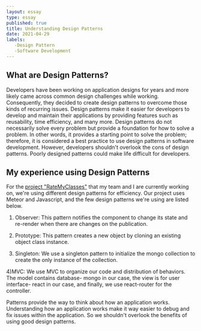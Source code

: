 ```yaml
---
layout: essay
type: essay
published: true
title: Understanding Design Patterns
date: 2021-04-29
labels:
   -Design Pattern
   -Software Development
---
```


## What are Design Patterns?  
Developers have been working on application designs for years and more likely came across common design challenges while working. Consequently, they decided to create design patterns to overcome those kinds of recurring issues. Design patterns make it easier for developers to develop and maintain their applications by providing features such as reusability, time efficiency, and many more. Design patterns do not necessarily solve every problem but provide a foundation for how to solve a problem. In other words, it provides a starting point to solve the problem; therefore, it is considered a best practice to use design patterns in software development.  However, developers shouldn't overlook the cons of design patterns. Poorly designed patterns could make life difficult for developers. 

## My experience using Design Patterns
   For the [project "RateMyClasses"](https://rate-my-classes-manoa.github.io/) that my team and I are currently working on, we're using different design patterns for efficiency. Our project uses Meteor and Javascript, and the few design patterns we're using are listed below. 
   
1) Observer: This pattern notifies the component to change its state and re-render when there are changes on the publication.

2) Prototype: This pattern creates a new object by cloning an existing object class instance.  

3) Singleton: We use a singleton pattern to initialize the mongo collection to create the only instance of the collection.

4)MVC: We use MVC to organize our code and distribution of behaviors. The model contains database- mongo in our case, the view is for user interface- react in our case, and finally, we use react-router for the controller.  

 Patterns provide the way to think about how an application works. Understanding how an application works make it way easier to debug and fix issues within the application. So we shouldn't overlook the benefits of using good design patterns. 
